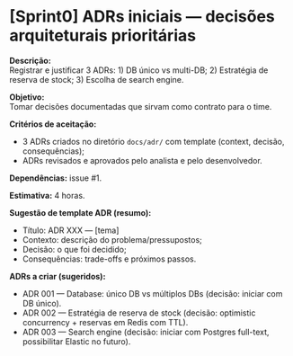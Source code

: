 # [Sprint0] ADRs iniciais — decisões arquiteturais prioritárias

**Descrição:**  
Registrar e justificar 3 ADRs: 1) DB único vs multi-DB; 2) Estratégia de reserva de stock; 3) Escolha de search engine.

**Objetivo:**  
Tomar decisões documentadas que sirvam como contrato para o time.

**Critérios de aceitação:**  
- 3 ADRs criados no diretório `docs/adr/` com template (context, decisão, consequências);  
- ADRs revisados e aprovados pelo analista e pelo desenvolvedor.

**Dependências:** issue #1.

**Estimativa:** 4 horas.

**Sugestão de template ADR (resumo):**  
- Título: ADR XXX — [tema]  
- Contexto: descrição do problema/pressupostos;  
- Decisão: o que foi decidido;  
- Consequências: trade-offs e próximos passos.

**ADRs a criar (sugeridos):**  
- ADR 001 — Database: único DB vs múltiplos DBs (decisão: iniciar com DB único).  
- ADR 002 — Estratégia de reserva de stock (decisão: optimistic concurrency + reservas em Redis com TTL).  
- ADR 003 — Search engine (decisão: iniciar com Postgres full-text, possibilitar Elastic no futuro).  
